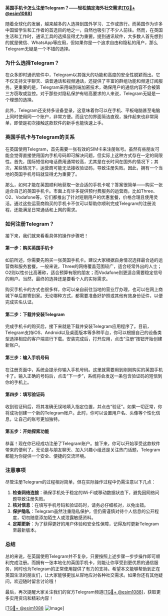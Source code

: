 **英国手机卡怎么注册Telegram？——轻松搞定海外社交需求[[TG💪+ @esim1088](https://t.me/s/esim1088)]**

随着全球化的发展，越来越多的人选择到国外学习、工作或旅行。而英国作为许多中国留学生和工作者的首选目的地之一，自然也吸引了不少人前往。然而，在英国生活和工作时，通讯工具的选择显得尤为重要。提到通讯软件，大多数人首先想到的就是微信、WhatsApp等应用，但如果你是一个追求自由和隐私的用户，那么Telegram无疑是一个不错的选择。

### 为什么选择Telegram？

在众多即时通讯软件中，Telegram以其强大的功能和高度的安全性脱颖而出。它不仅支持文字聊天、语音通话和视频通话，还提供了丰富的群组功能和频道订阅服务。更重要的是，Telegram采用端到端加密技术，确保用户的通信内容不会被第三方窃取或监控。对于那些对隐私保护有较高要求的人来说，Telegram无疑是一个理想的选择。

此外，Telegram还支持多设备登录，这意味着你可以在手机、平板电脑甚至电脑上同时使用同一个账户，非常方便。而且它的界面简洁直观，操作起来也非常简单，即使是初次接触这款软件的新手也能快速上手。

### 英国手机卡与Telegram的关系

在英国使用Telegram，首先需要一张有效的SIM卡来注册账号。虽然有些朋友可能会觉得直接使用国内手机号码即可解决问题，但实际上这种方式存在一定的局限性。首先，国际短信和电话费用通常较高，尤其是在长时间在国外的情况下；其次，某些情况下，运营商可能无法接收验证码，导致注册失败。因此，拥有一个当地的英国手机号码就显得尤为重要了。

那么，如何才能在英国顺利地获取一张合适的手机卡呢？答案很简单——购买一张适合自己的英国手机卡。市面上有许多提供预付费服务的运营商，比如Three、O2、Vodafone等，它们都推出了针对短期用户的优惠套餐，价格合理且使用灵活。通过这些运营商购买的手机卡不仅可以帮助你顺利完成Telegram的注册流程，还能满足日常通话和上网的需求。

### 如何注册Telegram？

接下来，我们就来看看具体的操作步骤吧！

#### 第一步：购买英国手机卡
如前所述，你需要先购买一张英国手机卡。建议大家根据自身情况选择最合适的运营商和服务套餐。一般来说，Three的网络覆盖范围较广，适合经常外出的人士；O2则以性价比高著称，适合预算有限的朋友；而Vodafone则更适合需要稳定信号的用户。当然，最终的选择还是要看个人的实际需求。

购买手机卡的方式也很多样，你可以亲自前往当地的营业厅办理，也可以在网上商城下单后邮寄到家。无论哪种方式，都需要准备好护照或其他有效身份证件，以便完成实名认证。

#### 第二步：下载并安装Telegram
完成手机卡的购买后，接下来就是下载并安装Telegram应用程序了。目前，Telegram支持iOS、Android以及桌面版本等多种平台，你可以根据自己的设备类型选择相应的客户端进行下载。安装完成后，打开应用，点击“注册”按钮开始创建新账户。

#### 第三步：输入手机号码
在注册页面中，系统会提示你输入手机号码。这里就需要用到刚刚购买的英国手机卡了。输入正确的号码后，点击“下一步”，系统将会发送一条包含验证码的短信到你的手机上。

#### 第四步：填写验证码
收到验证码后，将其准确无误地填入指定位置，并点击“验证”。如果一切正常，你将成功创建一个新的Telegram账户。此时，你可以设置用户名、头像等个性化信息，让自己的账号更加独特。

#### 第五步：开始探索功能
恭喜！现在你已经成功注册了Telegram账户。接下来，你可以开始享受这款软件带来的便利了。无论是与朋友聊天、加入兴趣小组还是关注热门话题，Telegram都能为你提供一个安全、便捷的交流环境。

### 注意事项

尽管注册Telegram的过程相对简单，但在实际操作过程中仍需注意以下几点：

1. **检查网络连接**：确保手机处于稳定的Wi-Fi或移动数据状态下，避免因网络问题导致注册失败。
2. **核对信息**：在填写手机号码和验证码时，请务必仔细核对，以免出错。
3. **保护隐私**：Telegram虽然注重隐私保护，但仍需谨慎对待个人信息的公开程度，切勿随意添加陌生人或泄露敏感资料。
4. **定期更新**：为了获得更好的用户体验和安全性保障，记得及时更新Telegram至最新版本。

### 总结

总的来说，在英国使用Telegram并不复杂，只要按照上述步骤一步步操作即可顺利完成注册。而拥有一张本地化的英国手机卡，则能让你享受到更优质的通信服务，同时也为Telegram的正常使用提供了有力的支持。希望本文能够帮助到正在英国生活的朋友们，让大家能够更加从容地应对各种社交需求。如果你还有其他疑问，欢迎随时留言讨论哦！

最后，再次提醒大家关注我们的官方Telegram频道[[TG💪+ @esim1088](https://t.me/s/esim1088)]，获取更多实用资讯和精彩内容！

[[TG💪+ @esim1088](https://t.me/s/esim1088) ![Image](https://i.postimg.cc/4NQfJmqS/Snipaste-2025-05-13-00-14-12.png)]